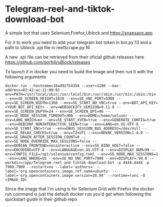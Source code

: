 # Telegram-reel-and-tiktok-download-bot


A simple bot that uses Selenium,Firefox,Ublock and https://snapsave.app

For it to work you need to add your telegram bot token in bot.py:13 and a path to Ublock .xpi file in reelScrape.py:16

A new .xpi file can be retrieved from their oficial github releases here https://github.com/gorhill/uBlock/releases

To launch it in docker you need to build the image and then run it with the following arguments


```
docker run --hostname=16ad92754358 --user=1200 --mac-address=02:42:ac:11:00:02 --env=PATH=/usr/local/sbin:/usr/local/bin:/usr/sbin:/usr/bin:/sbin:/bin --env=SE_SCREEN_HEIGHT=1020 --env=SE_VNC_PORT=5900 --env=SE_SCREEN_WIDTH=1360 --env=SE_START_NO_VNC=true --env=BOT_API_KEY=<YOUR_BOT_API_KEY> --env=WEBSOCKIFY_VERSION=0.11.0 --env=SE_SCREEN_DEPTH=24 --env=SE_SCREEN_DPI=96 --env=SE_NODE_SESSION_TIMEOUT=300 --env=HOME=/home/seluser --env=LANG_WHICH=en --env=SE_START_XVFB=true --env=GENERATE_CONFIG=true --env=DEBCONF_NONINTERACTIVE_SEEN=true --env=LANG=en_US.UTF-8 --env=SE_START_VNC=true --env=DBUS_SESSION_BUS_ADDRESS=/dev/null --env=SE_RELAX_CHECKS=true --env=TZ=UTC --env=NOVNC_VERSION=1.4.0 --env=SE_DRAIN_AFTER_SESSION_COUNT=0 --env=SE_NODE_OVERRIDE_MAX_SESSIONS=false --env=DEBIAN_FRONTEND=noninteractive --env=SE_BIND_HOST=false --env=ENCODING=UTF-8 --env=LANGUAGE=en_US.UTF-8 --env=DISPLAY_NUM=99 --env=CONFIG_FILE=/opt/selenium/config.toml --env=SE_NODE_MAX_SESSIONS=1 --env=LANG_WHERE=US --env=SE_NO_VNC_PORT=7900 --env=DISPLAY=:99.0 --workdir=/app/Telegram-reel-and-tiktok-download-bot -p 4444:4444 -p 7900:7900 --restart=no --label='authors=' --label='org.opencontainers.image.ref.name=ubuntu' --label='org.opencontainers.image.version=20.04' --runtime=runc -d <IMAGE_ID>
```
Since the image that I'm using is for Selenium Grid with Firefox the docker run command is just the default docker run you'd get when following the quickstart guide in their github repo
